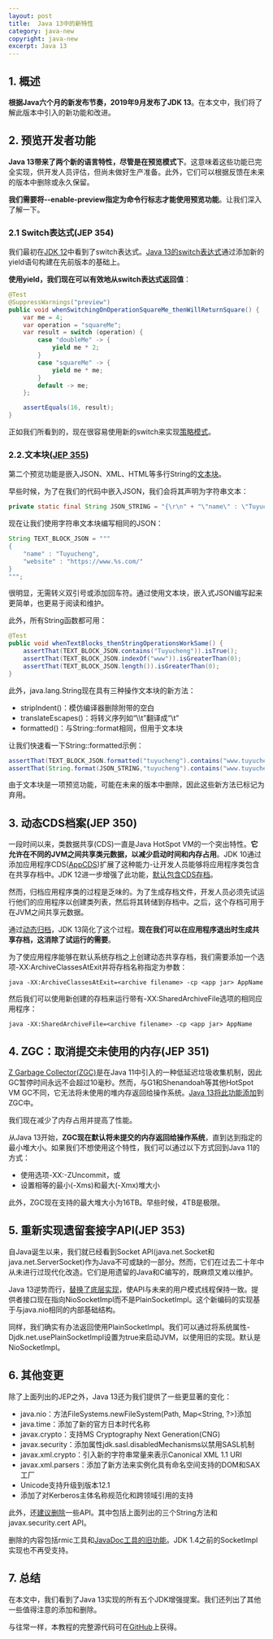```yaml
---
layout: post
title:  Java 13中的新特性
category: java-new
copyright: java-new
excerpt: Java 13
---
```


## 1. 概述

**根据Java六个月的新发布节奏，2019年9月发布了JDK 13**。在本文中，我们将了解此版本中引入的新功能和改进。

## 2. 预览开发者功能

**Java 13带来了两个新的语言特性，尽管是在预览模式下**。这意味着这些功能已完全实现，供开发人员评估，但尚未做好生产准备。此外，它们可以根据反馈在未来的版本中删除或永久保留。

**我们需要将--enable-preview指定为命令行标志才能使用预览功能**。让我们深入了解一下。

### 2.1 Switch表达式(JEP 354)

我们最初在[JDK 12](https://www.baeldung.com/java-switch#switch-expressions)中看到了switch表达式。[Java 13的switch表达式](https://openjdk.java.net/jeps/354)通过添加新的yield语句构建在先前版本的基础上。

**使用yield，我们现在可以有效地从switch表达式返回值**：

```java
@Test
@SuppressWarnings("preview")
public void whenSwitchingOnOperationSquareMe_thenWillReturnSquare() {
    var me = 4;
    var operation = "squareMe";
    var result = switch (operation) {
        case "doubleMe" -> {
            yield me * 2;
        }
        case "squareMe" -> {
            yield me * me;
        }
        default -> me;
    };

    assertEquals(16, result);
}
```

正如我们所看到的，现在很容易使用新的switch来实现[策略模式](https://www.baeldung.com/java-strategy-pattern)。

### 2.2.文本块([JEP 355](https://openjdk.java.net/jeps/355))

第二个预览功能是嵌入JSON、XML、HTML等多行String的[文本块](https://www.baeldung.com/java-text-blocks)。

早些时候，为了在我们的代码中嵌入JSON，我们会将其声明为字符串文本：

```java
private static final String JSON_STRING = "{\r\n" + "\"name\" : \"Tuyucheng\",\r\n" + "\"website\" : \"https://www.%s.com/\"\r\n" + "}";
```

现在让我们使用字符串文本块编写相同的JSON：

```java
String TEXT_BLOCK_JSON = """
{
    "name" : "Tuyucheng",
    "website" : "https://www.%s.com/"
}
""";
```

很明显，无需转义双引号或添加回车符。通过使用文本块，嵌入式JSON编写起来更简单，也更易于阅读和维护。

此外，所有String函数都可用：

```java
@Test
public void whenTextBlocks_thenStringOperationsWorkSame() {        
    assertThat(TEXT_BLOCK_JSON.contains("Tuyucheng")).isTrue();
    assertThat(TEXT_BLOCK_JSON.indexOf("www")).isGreaterThan(0);
    assertThat(TEXT_BLOCK_JSON.length()).isGreaterThan(0);
}
```

此外，java.lang.String现在具有三种操作文本块的新方法：

-   stripIndent()：模仿编译器删除附带的空白
-   translateEscapes()：将转义序列如“\\\t”翻译成“\t”
-   formatted()：与String::format相同，但用于文本块

让我们快速看一下String::formatted示例：

```java
assertThat(TEXT_BLOCK_JSON.formatted("tuyucheng").contains("www.tuyucheng.com")).isTrue();
assertThat(String.format(JSON_STRING,"tuyucheng").contains("www.tuyucheng.com")).isTrue();
```

由于文本块是一项预览功能，可能在未来的版本中删除，因此这些新方法已标记为弃用。

## 3. 动态CDS档案(JEP 350)

一段时间以来，类数据共享(CDS)一直是Java HotSpot VM的一个突出特性。**它允许在不同的JVM之间共享类元数据，以减少启动时间和内存占用**。JDK 10通过添加应用程序CDS([AppCDS](https://openjdk.java.net/jeps/310))扩展了这种能力-让开发人员能够将应用程序类包含在共享存档中。JDK 12进一步增强了此功能，[默认包含CDS存档](https://openjdk.org/jeps/341)。

然而，归档应用程序类的过程是乏味的。为了生成存档文件，开发人员必须先试运行他们的应用程序以创建类列表，然后将其转储到存档中。之后，这个存档可用于在JVM之间共享元数据。

通过[动态归档](https://openjdk.org/jeps/350)，JDK 13简化了这个过程。**现在我们可以在应用程序退出时生成共享存档，这消除了试运行的需要**。

为了使应用程序能够在默认系统存档之上创建动态共享存档，我们需要添加一个选项-XX:ArchiveClassesAtExit并将存档名称指定为参数：

```shell
java -XX:ArchiveClassesAtExit=<archive filename> -cp <app jar> AppName
```

然后我们可以使用新创建的存档来运行带有-XX:SharedArchiveFile选项的相同应用程序：

```shell
java -XX:SharedArchiveFile=<archive filename> -cp <app jar> AppName
```

## 4. ZGC：取消提交未使用的内存(JEP 351)

[Z Garbage Collector(ZGC)](https://www.baeldung.com/jvm-zgc-garbage-collector)是在Java 11中引入的一种低延迟垃圾收集机制，因此GC暂停时间永远不会超过10毫秒。然而，与G1和Shenandoah等其他HotSpot VM GC不同，它无法将未使用的堆内存返回给操作系统。[Java 13将此功能添加](https://openjdk.org/jeps/351)到ZGC中。

我们现在减少了内存占用并提高了性能。

从Java 13开始，**ZGC现在默认将未提交的内存返回给操作系统**，直到达到指定的最小堆大小。如果我们不想使用这个特性，我们可以通过以下方式回到Java 11的方式：

-   使用选项-XX:-ZUncommit，或
-   设置相等的最小(-Xms)和最大(-Xmx)堆大小

此外，ZGC现在支持的最大堆大小为16TB。早些时候，4TB是极限。

## 5. 重新实现遗留套接字API(JEP 353)

自Java诞生以来，我们就已经看到Socket API(java.net.Socket和java.net.ServerSocket)作为Java不可或缺的一部分。然而，它们在过去二十年中从未进行过现代化改造。它们是用遗留的Java和C编写的，既麻烦又难以维护。

Java 13逆势而行，[替换了底层实现](https://openjdk.org/jeps/353)，使API与未来的用户模式线程保持一致。提供者接口现在指向NioSocketImpl而不是PlainSocketImpl。这个新编码的实现基于与java.nio相同的内部基础结构。

同样，我们确实有办法返回使用PlainSocketImpl。我们可以通过将系统属性-Djdk.net.usePlainSocketImpl设置为true来启动JVM，以使用旧的实现。默认是NioSocketImpl。

## 6. 其他变更

除了上面列出的JEP之外，Java 13还为我们提供了一些更显著的变化：

-   java.nio：方法FileSystems.newFileSystem(Path, Map<String, ?>)添加
-   java.time：添加了新的官方日本时代名称
-   javax.crypto：支持MS Cryptography Next Generation(CNG)
-   javax.security：添加属性jdk.sasl.disabledMechanisms以禁用SASL机制
-   javax.xml.crypto：引入新的字符串常量来表示Canonical XML 1.1 URI
-   javax.xml.parsers：添加了新方法来实例化具有命名空间支持的DOM和SAX工厂
-   Unicode支持升级到版本12.1
-   添加了对Kerberos主体名称规范化和跨领域引用的支持

此外，还[建议删除](http://cr.openjdk.java.net/~iris/se/13/latestSpec/#APIs-proposed-for-removal)一些API。其中包括上面列出的三个String方法和javax.security.cert API。

删除的内容包括rmic工具和[JavaDoc工具的旧功能](https://bugs.java.com/bugdatabase/view_bug.do?bug_id=JDK-8215608)。JDK 1.4之前的SocketImpl实现也不再受支持。

## 7. 总结

在本文中，我们看到了Java 13实现的所有五个JDK增强提案。我们还列出了其他一些值得注意的添加和删除。

与往常一样，本教程的完整源代码可在[GitHub](https://github.com/tuyucheng7/taketoday-tutorial4j/tree/master/java-core-modules/java-13)上获得。